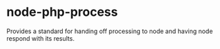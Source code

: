 # node-php-process
Provides a standard for handing off processing to node and having node respond with its results.
